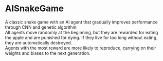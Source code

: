 # AISnakeGame
A classic snake game with an AI agent that gradually improves performance through CNN and genetic algorithm  
All agents move randomly at the beginning, but they are rewarded for eating the apple and are punished for dying. If they live for too long without eating, they are automatically destroyed.  
Agents with the most reward are more likely to reproduce, carrying on their weights and biases to the next generation.  

